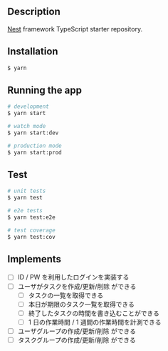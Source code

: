 ## Description

[Nest](https://github.com/nestjs/nest) framework TypeScript starter repository.

## Installation

```bash
$ yarn
```

## Running the app

```bash
# development
$ yarn start

# watch mode
$ yarn start:dev

# production mode
$ yarn start:prod
```

## Test

```bash
# unit tests
$ yarn test

# e2e tests
$ yarn test:e2e

# test coverage
$ yarn test:cov
```

## Implements

- [ ] ID / PW を利用したログインを実装する
- [ ] ユーザがタスクを作成/更新/削除 ができる
  - [ ] タスクの一覧を取得できる
  - [ ] 本日が期限のタスク一覧を取得できる
  - [ ] 終了したタスクの時間を書き込むことができる
  - [ ] 1 日の作業時間 / 1 週間の作業時間を計測できる
- [ ] ユーザグループの作成/更新/削除 ができる
- [ ] タスクグループの作成/更新/削除 ができる

